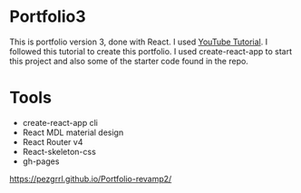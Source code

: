 # Portfolio3

This is portfolio version 3, done with React. I used [YouTube Tutorial](https://www.youtube.com/playlist?list=PL3KAvm6JMiowqFTXj3oPQkhP7aCgRHFTm). I followed this tutorial to create this portfolio. I used create-react-app to start this project and also some of the starter code found in the repo.

# Tools
* create-react-app cli
* React MDL material design
* React Router v4
* React-skeleton-css
* gh-pages

https://pezgrrl.github.io/Portfolio-revamp2/
